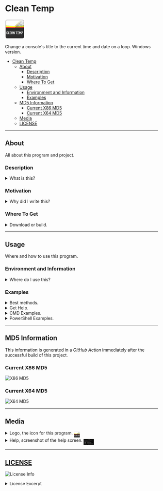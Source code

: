 # Clean Temp

<img alt="Logo 1" src="docs/media/images/cleantemp.png" height="64px">

Change a console&#39;s title to the current time and date on a loop&#46; Windows version&#46;

- [Clean Temp](#clean-temp)
  - [About](#about)
    - [Description](#description)
    - [Motivation](#motivation)
    - [Where To Get](#where-to-get)
  - [Usage](#usage)
    - [Environment and Information](#environment-and-information)
    - [Examples](#examples)
  - [MD5 Information](#md5-information)
    - [Current X86 MD5](#current-x86-md5)
    - [Current X64 MD5](#current-x64-md5)
  - [Media](#media)
  - [LICENSE](#license)

---

## About

All about this program and project&#46;

### Description

<details>
  <summary>What is this&#63;</summary>
  <p>
  This is a console tool for the <b>Windows</b> command line environment that deletes temporary files and directories in <code>%SYSTEMROOT%\temp</code> &#40;<i>System</i>&#41; and <code>%TEMP%</code> &#40;<i>User</i>&#41;&#46; Great for use as a <i>scheduled task</i> &#40;Task Scheduler&#41;&#46; This works in <b><i>cmd</i></b> or <b><i>PowerShell</i></b>&#46;
  </p>
</details>

### Motivation

<details>
  <summary>Why did I write this&#63;</summary>
  <p>
  This helps me automate cleaning my temporary folders&#46; I&#39;ve been writing scripts to do this for years&#44; this just makes it a tad bit easier&#59; more portable&#46;
  </p>
</details>

### Where To Get

<details>
  <summary>Download or build&#46;</summary>
  <p>
  You can fork this repository and build yourself or you can download it at the current <a href="https://github.com/Lateralus138/cleantemp/releases">Releases</a> page&#46;
  </p>
</details>

---

## Usage

Where and how to use this program&#46;

### Environment and Information

<details>
  <summary>Where do I use this&#63;</summary>
  <p>
  Like any cli tool &#40;or any executable for that matter&#41; this can be used in any available command line program&#47;emulator in <b>Windows</b> like <b>CMD</b> or <b>PowerShell</b>&#44; for example&#44; and should work in most available terminals&#46;

  Like any portable program in this can either be placed somewhere in your <code>%PATH%</code> and if not then when your run it you&#39;ll need to provide the direct path of the executable&#46;
  </p>
  <h4>Example Given</h4>
  <pre>
    <code> > & &#39;C:\Users\&#60;USERNAME&#62;\Bin\cleantemp.exe&#39; /&#63; </code>
  </pre>
</details>

### Examples

<details>
  <summary>Best methods&#46;</summary>
  <p>
  This is best used as a <i>scheduled task</i> via <i><b>Task Scheduler</b></i> with the &#91;&#47;P&#93; switch&#44; but you can use it from the command line&#44; shortcut &#40;&#46;lnk&#41;&#44; clicked&#44; or from any other program&#46;
  </p>
</details>

<details>
  <summary>Get Help&#46;</summary>
  <p>In CMD or PowerShell&#46; &#40;with /?, /H, or /HELP&#41;&#46; You can also find a screenshot below&#46;</p>
  <pre>
    <code>C:\Windows\System32> cleantemp /?</code>
    <samp>
┌────────────────────────────────────────────────┐
│                   Clean Temp                   │
├────────────────────────────────────────────────┤
│ Clean temporary files and directories.         │
├────────────────────────────────────────────────┤
│ cleantemp [/H] [/S] [/U] [/P]                  │
├────────────────────────────────────────────────┤
│ /?,/H,/HELP     This help screen.              │
│ /P,/PROMPT      Skip [Enter] prompts.          │
│ /U,/USER        User temp directory only.      │
│ /S,/SYSTEM      System temp directory only.    │
├────────────────────────────────────────────────┤
│ © 2022 Ian Pride - New Pride Software/Services │
└────────────────────────────────────────────────┘
    </samp>
  </pre>
</details>

<details>
  <summary>CMD Examples&#46;</summary>
  <p>Good old fashion cmd&#46;exe&#46;</p>
  <p>Clean user temp dirctory only&#46;</p>
  <pre>
  <code>
  C:\Windows\System32> cleantemp /U
  <samp>
┌────────────────────────────────────────────────┐
│                  Clean Temp                    │
├────────────────────────────────────────────────┤
│ Clean all temporary directories for a user.    │
└────────────────────────────────────────────────┘

┌────────────────────────────────────────────────┐
│  Found user temp directory and enumerating     │
│  children files and directories.               │
└────────────────────────────────────────────────┘

┌────────────────────────────────────────────────┐
│ Found files and folders in the user temp       │
│ directory and attempting to delete.            │
└────────────────────────────────────────────────┘

C:\Users\\<USERNAME\>\AppData\Local\Temp\027bfd2d-276b-4e2c-83b2-5f1d444c3382.tmp is in use by another process.
...
Access is denied for C:\Users\\<USERNAME\>\AppData\Local\Temp\8cd7e51b-f6be-48c9-afd0-e04c6954b9aa.tmp.node
C:\Users\\<USERNAME\>\AppData\Local\Temp\8fccf883-842d-4d9a-a21e-8cbf0b6d9f1f.tmp is in use by another process.
...
C:\Users\\<USERNAME\>\AppData\Local\Temp\qtsingleapp-qBitto-9f54-1-lockfile is in use by another process.
C:\Users\\<USERNAME\>\AppData\Local\Temp\tempoa deleted successfully.
C:\Users\\<USERNAME\>\AppData\Local\Temp\tempob deleted successfully.                       
  </samp>
  </code>
  </pre>
</details>

<details>
  <summary>PowerShell Examples&#46;</summary>
  <p>The more powerful PowerShell or PWSH&#46;</p>
  <p>Clean system temp dirctory only&#46;</p>
  <pre>
  <code>
  C:\Windows\System32> cleantemp /U
  <samp>
┌────────────────────────────────────────────────┐
│                  Clean Temp                    │
├────────────────────────────────────────────────┤
│ Clean all temporary directories for a user.    │
└────────────────────────────────────────────────┘

┌────────────────────────────────────────────────┐
│ Found system temp directory and enumerating    │
│ children files and directories.                │
└────────────────────────────────────────────────┘

┌────────────────────────────────────────────────┐
│ Found files and folders in the system temp     │
│ directory and attempting to delete.            │
└────────────────────────────────────────────────┘

C:\WINDOWS\Temp\catalog.json deleted successfully.
C:\WINDOWS\Temp\INFERNO2-20220115-1352.log is in use by another process.
C:\WINDOWS\Temp\officeclicktorun.exe_streamserver(2022011513515810B8).log is in use by another process.                       
  </samp>
  </code>
  </pre>
</details>

---

## MD5 Information

This information is generated in a *GitHub Action* immediately after the successful build of this project.

### Current X86 MD5

![X86 MD5](https://img.shields.io/endpoint?url=https://raw.githubusercontent.com/Lateralus138/cleantemp/master/docs/json/cleantemp_x86_md5.json)

### Current X64 MD5

![X64 MD5](https://img.shields.io/endpoint?url=https://raw.githubusercontent.com/Lateralus138/cleantemp/master/docs/json/cleantemp_x64_md5.json)


---

## Media

<!-- ### Logo -->

<details>
  <summary>Logo, the icon for this program&#46; <img alt="logo2" src="docs/media/images/cleantemp.png" height="20px" align="middle"></summary>
  <img alt="logo2" src="docs/media/images/cleantemp.png">
</details>

<details>
  <summary>Help, screenshot of the help screen&#46; <img alt="logo2" src="docs/media/images/helpscreen.png" height="20px" align="middle"></summary>
  <img alt="helpscreen" src="docs/media/images/helpscreen.png">
</details>


<!-- ### Example Screenshots -->

---

## [LICENSE](./LICENSE)

![License Info](https://img.shields.io/github/license/Lateralus138/cleantemp?style=for-the-badge)

<details>
  <summary>License Excerpt</summary>
  <br>
  <blockquote>
  This program is free software&#58; you can redistribute it and&#47;or modify it under the terms of the GNU General Public License as published by the Free Software Foundation&#44; either version 3 of the License&#44; or &#40;at your option&#41; any later version&#46;
  </blockquote>
  <br>
  <blockquote>
  This program is distributed in the hope that it will be useful&#44; but WITHOUT ANY WARRANTY&#59; without even the implied warranty of MERCHANTABILITY or FITNESS FOR A PARTICULAR PURPOSE&#46;  See the GNU General Public License for more details&#46;
  </blockquote>
</details>
